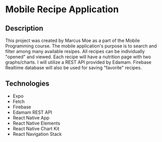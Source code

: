 # Mobile Recipe Application

## Description
This project was created by Marcus Moe as a part of the Mobile Programming course.
The mobile application's purpose is to search and filter among many available resipes. All recipes can be individually "opened" and viewed. Each recipe will have a nutrition page with two graphs/charts. I will utilize a REST API provided by Edamam. Firebase Realtime database will also be used for saving "favorite" recipes.

## Technologies
* Expo
* Fetch
* Firebase
* Edamam REST API
* React Native App
* React Native Elements
* React Native Chart Kit
* React Navigation Stack

